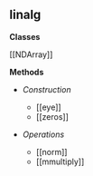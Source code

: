 
linalg
---

**Classes**

[[NDArray]]

**Methods**

  * *Construction*

    * [[eye]]
    * [[zeros]]

  * *Operations*

    * [[norm]]
    * [[mmultiply]]


